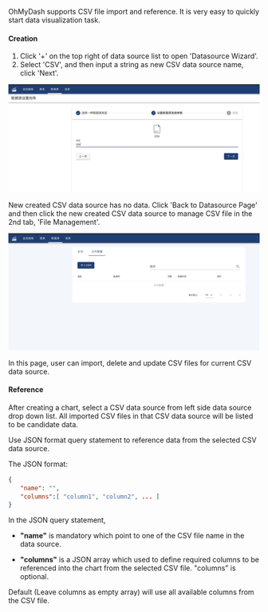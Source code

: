 OhMyDash supports CSV file import and reference. It is very easy to quickly start data visualization task.

#### Creation
1. Click '+' on the top right of data source list to open 'Datasource Wizard'.
2. Select 'CSV', and then input a string as new CSV data source name, click 'Next'.

![Create CSV](csv1.jpg)

New created CSV data source has no data. Click 'Back to Datasource Page' and then click the new created CSV data source to manage CSV file in the 2nd tab, 'File Management'. 

![Import CSV](csv2.jpg)

In this page, user can import, delete and update CSV files for current CSV data source.

#### Reference

After creating a chart, select a CSV data source from left side data source drop down list. All imported CSV files in that CSV data source will be listed to be candidate data.

Use JSON format query statement to reference data from the selected CSV data source.

The JSON format:

```json
{
　　"name": "",                                  
　　"columns":[ "column1", "column2", ... ]                                 
}

```

In the JSON query statement, 
- **"name"** is mandatory which point to one of the CSV file name in the data source.

- **"columns"** is a JSON array which used to define required columns to be referenced into the chart from the selected CSV file. "columns" is optional. 

Default (Leave columns as empty array) will use all available columns from the CSV file.